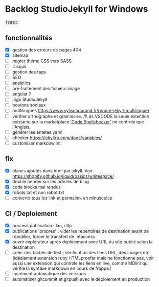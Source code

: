 # Backlog StudioJekyll for Windows

TODO:

## fonctionnalités

- [x] gestion des erreurs de pages 404
- [x] sitemap
- [ ] migrer theme CSS vers SASS
- [ ] Disqus
- [ ] gestion des tags
- [ ] SEO
- [ ] analytics
- [ ] pré-traitement des fichiers image
- [ ] angular ?
- [ ] logo StudioJekyll
- [ ] boutons sociaux
- [ ] multilingues https://www.sylvaindurand.fr/rendre-jekyll-multilingue/
- [ ] vérifier orthographe et grammaire. /!\ ds VSCODE la seule extention existante sur la marketplace ['Code Spellchecker'](https://marketplace.visualstudio.com/items?itemName=streetsidesoftware.code-spell-checker) ne controle que l'Anglais.
- [ ] générer les entetes yaml
- [ ] checker https://jekyllrb.com/docs/variables/
- [ ] customiser markdowlint

## fix

- [x] blancs ajoutés dans html par jekyll. Voir https://shopify.github.io/liquid/basics/whitespace/ 
- [x] double header sur les articles de blog
- [x] code blocks mal rendus
- [x] robots.txt et non robot.txt
- [ ] convertir tous les link et permalink en minuscules

## CI / Deploiement

- [x] process publication : lan, sftp
- [x] publications 'propres' : vider les repertoires de destination avant de republier, forcer le transfert de .htaccess
- [x] ouvrir explorateur après deploiement avec URL du site publié selon la destination
- [ ] créer des taches de test : vérification des liens URL, des images etc (idéalement extension ruby HTMLproofer mais ne fonctionne pas, voir aussi une extension qui controle les liens en live, comme MDlint qui vérifie la syntaxe markdown en cours de frappe.)
- [ ] incrément automatique des versions
- [ ] automatiser gitcommit et gitpush avec le deploiement en production
